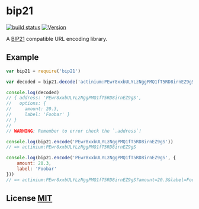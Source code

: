 # bip21

[![build status](https://secure.travis-ci.org/bitcoinjs/bip21.png)](http://travis-ci.org/bitcoinjs/bip21)
[![Version](http://img.shields.io/npm/v/bip21.svg)](https://www.npmjs.org/package/bip21)

A [BIP21](https://github.com/bitcoin/bips/blob/master/bip-0021.mediawiki) compatible URL encoding library.


## Example

``` javascript
var bip21 = require('bip21')

var decoded = bip21.decode('actinium:PEwr8xxbULYLzNggPMQ1fT5RD8irnEZ9gS?amount=20.3&label=Foobar')

console.log(decoded)
// { address: 'PEwr8xxbULYLzNggPMQ1fT5RD8irnEZ9gS',
//   options: {
//     amount: 20.3,
//     label: 'Foobar' }
// }
//
// WARNING: Remember to error check the `.address`!

console.log(bip21.encode('PEwr8xxbULYLzNggPMQ1fT5RD8irnEZ9gS'))
// => actinium:PEwr8xxbULYLzNggPMQ1fT5RD8irnEZ9gS

console.log(bip21.encode('PEwr8xxbULYLzNggPMQ1fT5RD8irnEZ9gS', {
	amount: 20.3,
	label: 'Foobar'
}))
// => actinium:PEwr8xxbULYLzNggPMQ1fT5RD8irnEZ9gS?amount=20.3&label=Foobar
```


## License [MIT](LICENSE)
